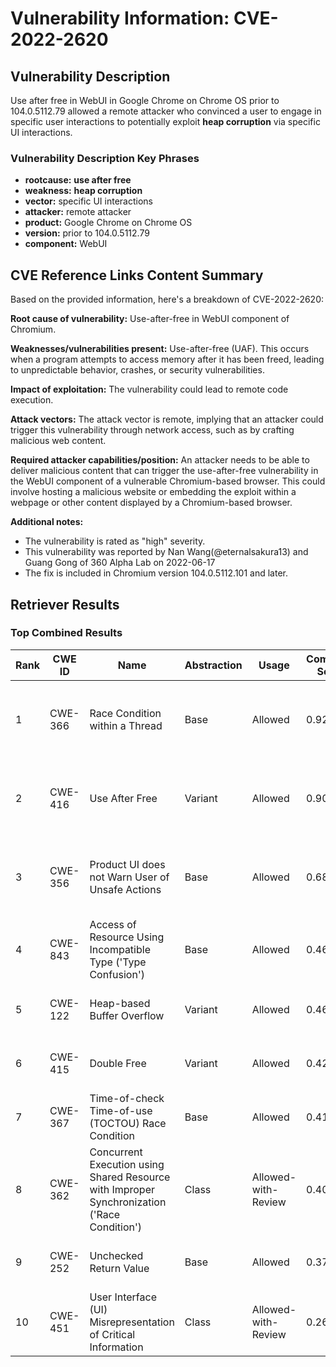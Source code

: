 # Vulnerability Information: CVE-2022-2620

## Vulnerability Description
Use after free in WebUI in Google Chrome on Chrome OS prior to 104.0.5112.79 allowed a remote attacker who convinced a user to engage in specific user interactions to potentially exploit **heap corruption** via specific UI interactions.

### Vulnerability Description Key Phrases
- **rootcause:** **use after free**
- **weakness:** **heap corruption**
- **vector:** specific UI interactions
- **attacker:** remote attacker
- **product:** Google Chrome on Chrome OS
- **version:** prior to 104.0.5112.79
- **component:** WebUI

## CVE Reference Links Content Summary
Based on the provided information, here's a breakdown of CVE-2022-2620:

**Root cause of vulnerability:** Use-after-free in WebUI component of Chromium.

**Weaknesses/vulnerabilities present:** Use-after-free (UAF). This occurs when a program attempts to access memory after it has been freed, leading to unpredictable behavior, crashes, or security vulnerabilities.

**Impact of exploitation:** The vulnerability could lead to remote code execution.

**Attack vectors:** The attack vector is remote, implying that an attacker could trigger this vulnerability through network access, such as by crafting malicious web content.

**Required attacker capabilities/position:** An attacker needs to be able to deliver malicious content that can trigger the use-after-free vulnerability in the WebUI component of a vulnerable Chromium-based browser. This could involve hosting a malicious website or embedding the exploit within a webpage or other content displayed by a Chromium-based browser.

**Additional notes:**
- The vulnerability is rated as "high" severity.
- This vulnerability was reported by Nan Wang(@eternalsakura13) and Guang Gong of 360 Alpha Lab on 2022-06-17
- The fix is included in Chromium version 104.0.5112.101 and later.

## Retriever Results

### Top Combined Results

| Rank | CWE ID | Name | Abstraction | Usage | Combined Score | Retrievers | Individual Scores |
|------|--------|------|-------------|-------|---------------|------------|-------------------|
| 1 | CWE-366 | Race Condition within a Thread | Base | Allowed | 0.9222 | dense, sparse, graph | dense: 0.614, sparse: 0.685, graph: 0.624 |
| 2 | CWE-416 | Use After Free | Variant | Allowed | 0.9003 | dense, sparse, graph | dense: 0.673, sparse: 0.620, graph: 0.795 |
| 3 | CWE-356 | Product UI does not Warn User of Unsafe Actions | Base | Allowed | 0.6852 | dense, sparse, graph | dense: 0.575, sparse: 0.315, graph: 0.608 |
| 4 | CWE-843 | Access of Resource Using Incompatible Type ('Type Confusion') | Base | Allowed | 0.4617 | dense, sparse | dense: 0.528, sparse: 0.345 |
| 5 | CWE-122 | Heap-based Buffer Overflow | Variant | Allowed | 0.4604 | dense, sparse | dense: 0.547, sparse: 0.394 |
| 6 | CWE-415 | Double Free | Variant | Allowed | 0.4253 | dense, sparse | dense: 0.563, sparse: 0.313 |
| 7 | CWE-367 | Time-of-check Time-of-use (TOCTOU) Race Condition | Base | Allowed | 0.4145 | dense, sparse | dense: 0.526, sparse: 0.264 |
| 8 | CWE-362 | Concurrent Execution using Shared Resource with Improper Synchronization ('Race Condition') | Class | Allowed-with-Review | 0.4052 | dense, sparse, graph | dense: 0.532, sparse: 0.347, graph: 0.630 |
| 9 | CWE-252 | Unchecked Return Value | Base | Allowed | 0.3749 | sparse, graph | sparse: 0.279, graph: 0.602 |
| 10 | CWE-451 | User Interface (UI) Misrepresentation of Critical Information | Class | Allowed-with-Review | 0.2624 | dense, sparse | dense: 0.573, sparse: 0.280 |

